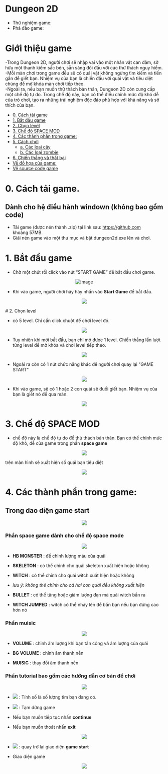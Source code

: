# Dungeon 2D

- Thử nghiệm game: 
- Phá đảo game: 

# Giới thiệu game
-Trong Dungeon 2D, người chơi sẽ nhập vai vào một nhân vật can đảm, sở hữu một thanh kiếm sắc bén, sẵn sàng đối đầu với các thử thách nguy hiểm.\
-Mỗi màn chơi trong game đều sẽ có quái vật không ngừng tìm kiếm và tiến gần để giết bạn. Nhiệm vụ của bạn là chiến đấu với quái vật và tiêu diệt chúng để mở khóa màn chơi tiếp theo.\
-Ngoài ra, nếu bạn muốn thử thách bản thân, Dungeon 2D còn cung cấp một chế độ tự do. Trong chế độ này, bạn có thể điều chỉnh mức độ khó dễ của trò chơi, tạo ra những trải nghiệm độc đáo phù hợp với khả năng và sở thích của bạn.

- [0. Cách tải game](#0-cách-tải-game)
- [1. Bắt đầu game](#1-bắt-đầu-game)
- [2. Chọn level](#2-chọn-level)
- [3. Chế độ SPACE MOD](#3-Chế-độ-SPACE-MOD)    
- [4. Các thành phần trong game:](#4-các-thành-phần-trong-game)
- [5. Cách chơi](#5-cách-chơi)
    * [a. Các loại cây](#acác-loại-cây)
    * [b. Các loại zombie](#bcác-loại-zombie)
- [6. Chiến thắng và thất bại](#6-chiến-thắng-và-thất-bại)
- [Về đồ họa của game:](#về-đồ-họa-của-game)
- [Về source code game](#về-source-code-game)

# 0. Cách tải game.
## Dành cho hệ điều hành windown (không bao gồm code)
- Tải game (được nén thành .zip) tại link
sau: https://github.com<br/>
khoảng 57MB.<br/>
- Giải nén game vào một thư mục và bật dungeon2d.exe lên và chơi.<br/>

# 1. Bắt đầu game
- Chờ một chút rồi click vào nút “START GAME” để bắt đầu chơi game.

<div style="text-align: center;">

![image](demo/loading....png)



</div>

- Khi vào game, người chơi hãy hãy nhấn vào **Start Game** để bắt đầu.
<div style="text-align: center;">

![](demo/start.png)

</div>
# 2. Chọn level

- có 5 level.  Chỉ cần click chuột để chơi level đó.

<div style="text-align: center;">

![](demo/lv.png)

</div>

- Tuy nhiên khi mới bắt đầu, bạn chỉ mở được 1 level. Chiến thắng lần lượt từng level để mở khóa và chơi level tiếp theo.

<div style="text-align: center;">

![](demo/lv2.png)

</div>

- Ngoài ra còn có 1 nút chức năng khác để người chơi quay lại "GAME START"

<div style="text-align: center;">

![](demo/lv3.png)

</div>

- Khi vào game, sẽ có 1 hoặc 2 con quái sẽ đuổi giết bạn. Nhiệm vụ của bạn là giết nó để qua màn.

<div style="text-align: center;">

![](demo/man.png)

</div>

# 3. Chế độ SPACE MOD

- chế độ này là chế độ tự do để thử thách bản thân. Bạn có thể chỉnh mức độ khó, dễ của game trong phần **space game**

<div style="text-align: center;">

![](demo/gamespace.png)

</div>
trên màn hình sẽ xuất hiện số quái bạn tiêu diệt

<div style="text-align: center;">

![](demo/diem.png)

</div>

# 4. Các thành phần trong game:

## Trong dao diện **game start**

<div style="text-align: center;">

![](demo/start.png)

</div>

### Phần **space game** dành cho chế độ **space mode**

<div style="text-align: center;">

![](demo/inspace.png)

</div>

- **HB MONSTER**   : để chỉnh lượng máu của quái
 
- **SKELETON**     : có thể chỉnh cho quái skeleton xuất hiện hoặc không

- **WITCH**        : có thể chỉnh cho quái witch xuất hiện hoặc không

- *lưu ý: không thẻ chỉnh cho cả hai con quái đều không xuất hiện*

- **BULLET**       : có thể tăng hoặc giảm lượng đạn mà quái witch bắn ra

- **WITCH JUMPED** : witch có thể nhảy lên để bắn bạn nếu bạn đứng cao hơn nó

### Phần **muisic**

<div style="text-align: center;">

![](demo/music.png)

</div>

- **VOLUME**    : chỉnh âm lượng khi bạn tấn công và âm lượng của quái

- **BG VOLUME** : chỉnh âm thanh nền

- **MUISIC**    : thay đổi âm thanh nền

### Phần **tutorial** bao gồm các hướng dẫn cơ bản để chơi

<div style="text-align: center;">

![](demo/tutorial.png)

</div>

- ![](demo/tim.png) : Tính số là số lượng tim bạn đang có.

- ![](demo/back.png) : Tạm dừng game

- Nếu bạn muốn tiếp tục nhấn **continue** 

- Nếu bạn muốn thoát nhấn **exit**


<div style="text-align: center;">

![](demo/pause.png)

</div>

- ![](demo/back2.png) : quay trở lại giao diện **game start**

- Giao diện game

<div style="text-align: center;">

![](demo/giaodien.png)

</div>






